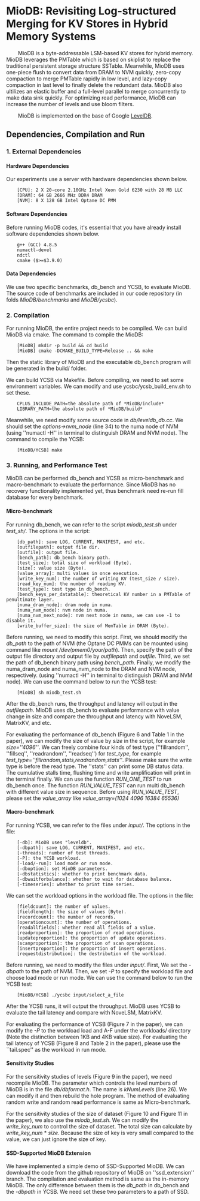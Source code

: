 # MioDB: Revisiting Log-structured Merging for KV Stores in Hybrid Memory Systems
&#160; &#160; &#160; &#160; MioDB is a byte-addressable LSM-based KV stores for hybrid memory. MioDB leverages the PMTable which is based on skiplist to replace the traditional persistent storage structure SSTable. Meanwhile, MioDB uses one-piece flush to convert data from DRAM to NVM quickly, zero-copy compaction to merge PMTable rapidly in low level, and lazy-copy compaction in last level to finally delete the redundant data. MioDB also ultilizes an elastic buffer and a full-level parallel to merge concurrently to make data sink quickly. For optimizing read performance, MioDB can increase the number of levels and use bloom filters.

&#160; &#160; &#160; &#160; MioDB is implemented on the base of Google [LevelDB](https://github.com/google/leveldb).

## Dependencies, Compilation and Run
### 1. External Dependencies
#### Hardware Dependencies
Our experiments use a server with hardware dependencies shown below.

```
    [CPU]: 2 X 20-core 2.10GHz Intel Xeon Gold 6230 with 28 MB LLC
    [DRAM]: 64 GB 2666 MHz DDR4 DRAM
    [NVM]: 8 X 128 GB Intel Optane DC PMM
```

#### Software Dependencies
Before running MioDB codes, it's essential that you have already install software dependencies shown below.

```
    g++ (GCC) 4.8.5
    numactl-devel
    ndctl
    cmake ($>=$3.9.0)
```

#### Data Dependencies
We use two specific benchmarks, db_bench and YCSB, to evaluate MioDB. The source code of benchmarks are included in our code repository (in folds *MioDB/benchmarks* and *MioDB/ycsbc*).

### 2. Compilation
For running MioDB, the entire project needs to be compiled. We can build MioDB via cmake. The command to compile the MioDB:
    
```
    [MioDB] mkdir -p build && cd build
    [MioDB] cmake -DCMAKE_BUILD_TYPE=Release .. && make
```
    
Then the static library of MioDB and the executable db_bench program will be generated in the build/ folder.

We can build YCSB via Makefile. Before compiling, we need to set some environment variables. We can modify and use ycsbc/ycsb_build_env.sh to set these.

```
    CPLUS_INCLUDE_PATH=the absolute path of *MioDB/include*
    LIBRARY_PATH=the absolute path of *MioDB/build*
```
    
Meanwhile, we need modify some source code in *db/leveldb_db.cc*. We should set the *options->nvm_node* (line 34) to the numa node of NVM (using ''numactl -H'' in terminal to distinguish DRAM and NVM node). The command to compile the YCSB:

```
    [MioDB/YCSB] make
```

### 3. Running, and Performance Test

MioDB can be performed db_bench and YCSB as micro-benchmark and macro-benchmark to evaluate the performance. Since MioDB has no recovery functionality implemented yet, thus benchmark need re-run fill database for every benchmark.

#### Micro-benchmark

For running db_bench, we can refer to the script *miodb_test.sh* under *test_sh/*. The options in the script:

```
    [db_path]: save LOG, CURRENT, MANIFEST, and etc.
    [outfilepath]: output file dir.
    [outfile]: output file.
    [bench_path]: db_bench binary path.
    [test_size]: total size of workload (Byte).
    [size]: value size (Byte).
    [value_array]: multi values in once execution.
    [write_key_num]: the number of writing KV (test_size / size).
    [read_key_num]: the number of reading KV.
    [test_type]: test type in db_bench.
    [bench_keys_per_datatable]: theoretical KV number in a PMTable of penultimate layer.
    [numa_dram_node]: dram node in numa.
    [numa_nvm_node]: nvm node in numa.
    [numa_nvm_next_node]: nvm next node in numa, we can use -1 to disable it.
    [write_buffer_size]: the size of MemTable in DRAM (Byte).
```

Before running, we need to modify this script. First, we should modify the *db_path* to the path of NVM (the Optane DC PMMs can be mounted using command like *mount /dev/pmem0/your/path*). Then, specify the path of the output file directory and output file by *outfilepath* and *outfile*. Third, we set the path of db_bench binary path using *bench_path*. Finally, we modify the numa_dram_node and numa_nvm_node to the DRAM and NVM node, respectively. (using ''numactl -H'' in terminal to distinguish DRAM and NVM node). We can use the command below to run the YCSB test:

```
    [MioDB] sh miodb_test.sh
```
    
After the db_bench runs, the throughput and latency will output in the *outfilepath*. MioDB uses db_bench to evaluate performance with value change in size and compare the throughput and latency with NoveLSM, MatrixKV, and etc.

For evaluating the performance of db_bench (Figure 6 and Table 1 in the paper), we can modify the size of value by *size* in the script, for example *size=''4096''*. We can freely combine four kinds of test type (''fillrandom'', ''fillseq'', ''readrandom'', ''readseq'') for *test_type*, for example *test_type=''fillrandom,stats,readrandom,stats''*. Please make sure the write type is before the read type. The ''stats'' can print some DB status data. The cumulative stalls time, flushing time and write amplification will print in the terminal finally. We can use the function *RUN_ONE_TEST* to run db_bench once. The function *RUN_VALUE_TEST* can run multi db_bench with different value size in sequence. Before using *RUN_VALUE_TEST*, please set the *value_array* like *value_array=(1024 4096 16384 65536)*



#### Macro-benchmark

For running YCSB, we can refer to the files under *input/*. The options in the file:

```
    [-db]: MioDB uses "leveldb".
    [-dbpath]: save LOG, CURRENT, MANIFEST, and etc.
    [-threads]: number of test threads.
    [-P]: the YCSB workload.
    [-load/-run]: load mode or run mode.
    [-dboption]: set MioDB parameters. 
    [-dbstatistics]: whether to print benchmark data.
    [-dbwaitforbalance]: whether to wait for database balance.
    [-timeseries]: whether to print time series.
```

We can set the workload options in the workload file. The options in the file:

```
    [fieldcount]: the number of values.
    [fieldlength]: the size of values (Byte).
    [recordcount]: the number of records.
    [operationcount]: the number of operations.
    [readallfields]: whether read all fields of a value.
    [readproportion]: the proportion of read operations. 
    [updateproportion]: the proportion of update operations. 
    [scanproportion]: the proportion of scan operations.
    [insertproportion]: the proportion of insert operations.
    [requestdistribution]: the destribution of the workload.
```

Before running, we need to modify the files under  *input/*. First, We set the *-dbpath* to the path of NVM. Then, we set *-P* to specify the workload file and choose load mode or run mode. We can use the command below to run the YCSB test:

```
    [MioDB/YCSB] ./ycsbc input/select_a_file
```
    
After the YCSB runs, it will output the throughput. MioDB uses YCSB to evaluate the tail latency and compare with NoveLSM, MatrixKV.

For evaluating the performance of YCSB (Figure 7 in the paper), we can modify the *-P* to the workload load and A-F under the workloads/ directory (Note the distinction between 1KB and 4KB value size). For evaluating the tail latency of YCSB (Figure 8 and Table 2 in the paper), please use the ``tail.spec'' as the workload in run mode.

#### Sensitivity Studies

For the sensitivity studies of levels (Figure 9 in the paper), we need recompile MioDB. The parameter which controls the level numbers of MioDB is in the file *db/dbformat.h*. The name is *kNumLevels* (line 26). We can modify it and then rebuild the hole program. The method of evaluating random write and random read performance is same as Micro-benchmark.

For the sensitivity studies of the size of dataset (Figure 10 and Figure 11 in the paper), we also use the *miodb_test.sh*. We can modify the *write_key_num* to control the size of dataset. The total size can calculate by *write_key_num* * *size*. Because the size of key is very small compared to the value, we can just ignore the size of key.

#### SSD-Supported MioDB Extension
We have implemented a simple demo of SSD-Supported MioDB. We can download the code from the github repository of MioDB on ''ssd_extension'' branch. The compilation and evaluation method is same as the in-memory MioDB. The only difference between them is the *db_path* in db_bench and the *-dbpath* in YCSB. We need set these two parameters to a path of SSD.